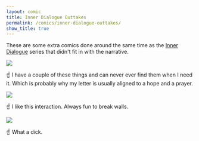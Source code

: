 ```yaml
---
layout: comic
title: Inner Dialogue Outtakes
permalink: /comics/inner-dialogue-outtakes/
show_title: true
---
```


These are some extra comics done around the same time as the <a href="{{ site.baseurl }}/comics/inner-dialogue">Inner Dialogue</a> series that didn't fit in with the narrative.

<img class="border" src="http://i.imgur.com/3H64HK0.jpg" />

&#9757; I have a couple of these things and can never ever find them when I need it. Which is probably why my letter is usually aligned to a hope and a prayer.

<img class="border" src="http://i.imgur.com/isB2y6i.jpg" />

&#9757; I like this interaction. Always fun to break walls.

<img class="border" src="http://i.imgur.com/Vr1Sqmn.jpg" />

&#9757; What a dick.